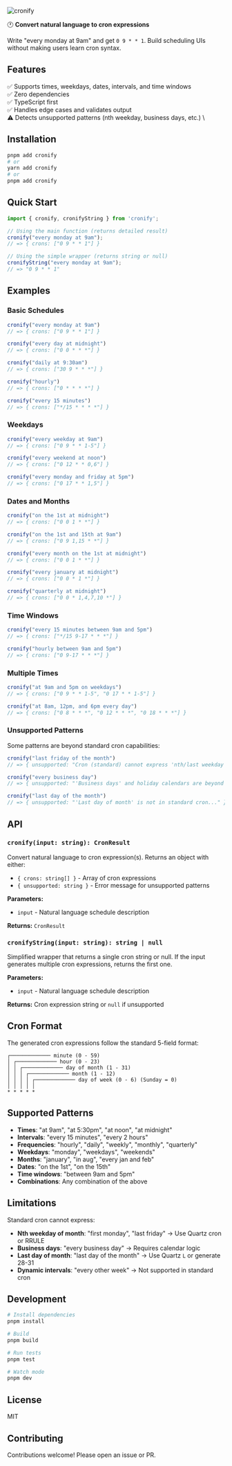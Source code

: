 ![cronify](.github/assets/cronify_banner.png)

🕐 **Convert natural language to cron expressions**

Write "every monday at 9am" and get `0 9 * * 1`. Build scheduling UIs without making users learn cron syntax.

## Features

✅ Supports times, weekdays, dates, intervals, and time windows \
✅ Zero dependencies \
✅ TypeScript first \
✅ Handles edge cases and validates output \
⚠️ Detects unsupported patterns (nth weekday, business days, etc.) \

## Installation

```bash
pnpm add cronify
# or
yarn add cronify
# or
pnpm add cronify
```

## Quick Start

```typescript
import { cronify, cronifyString } from 'cronify';

// Using the main function (returns detailed result)
cronify("every monday at 9am");
// => { crons: ["0 9 * * 1"] }

// Using the simple wrapper (returns string or null)
cronifyString("every monday at 9am");
// => "0 9 * * 1"
```

## Examples

### Basic Schedules

```typescript
cronify("every monday at 9am")
// => { crons: ["0 9 * * 1"] }

cronify("every day at midnight")
// => { crons: ["0 0 * * *"] }

cronify("daily at 9:30am")
// => { crons: ["30 9 * * *"] }

cronify("hourly")
// => { crons: ["0 * * * *"] }

cronify("every 15 minutes")
// => { crons: ["*/15 * * * *"] }
```

### Weekdays

```typescript
cronify("every weekday at 9am")
// => { crons: ["0 9 * * 1-5"] }

cronify("every weekend at noon")
// => { crons: ["0 12 * * 0,6"] }

cronify("every monday and friday at 5pm")
// => { crons: ["0 17 * * 1,5"] }
```

### Dates and Months

```typescript
cronify("on the 1st at midnight")
// => { crons: ["0 0 1 * *"] }

cronify("on the 1st and 15th at 9am")
// => { crons: ["0 9 1,15 * *"] }

cronify("every month on the 1st at midnight")
// => { crons: ["0 0 1 * *"] }

cronify("every january at midnight")
// => { crons: ["0 0 * 1 *"] }

cronify("quarterly at midnight")
// => { crons: ["0 0 * 1,4,7,10 *"] }
```

### Time Windows

```typescript
cronify("every 15 minutes between 9am and 5pm")
// => { crons: ["*/15 9-17 * * *"] }

cronify("hourly between 9am and 5pm")
// => { crons: ["0 9-17 * * *"] }
```

### Multiple Times

```typescript
cronify("at 9am and 5pm on weekdays")
// => { crons: ["0 9 * * 1-5", "0 17 * * 1-5"] }

cronify("at 8am, 12pm, and 6pm every day")
// => { crons: ["0 8 * * *", "0 12 * * *", "0 18 * * *"] }
```

### Unsupported Patterns

Some patterns are beyond standard cron capabilities:

```typescript
cronify("last friday of the month")
// => { unsupported: "Cron (standard) cannot express 'nth/last weekday of month'..." }

cronify("every business day")
// => { unsupported: "'Business days' and holiday calendars are beyond plain cron..." }

cronify("last day of the month")
// => { unsupported: "'Last day of month' is not in standard cron..." }
```

## API

### `cronify(input: string): CronResult`

Convert natural language to cron expression(s). Returns an object with either:
- `{ crons: string[] }` - Array of cron expressions
- `{ unsupported: string }` - Error message for unsupported patterns

**Parameters:**
- `input` - Natural language schedule description

**Returns:** `CronResult`

### `cronifyString(input: string): string | null`

Simplified wrapper that returns a single cron string or null. If the input generates multiple cron expressions, returns the first one.

**Parameters:**
- `input` - Natural language schedule description

**Returns:** Cron expression string or `null` if unsupported

## Cron Format

The generated cron expressions follow the standard 5-field format:

```
┌───────────── minute (0 - 59)
│ ┌───────────── hour (0 - 23)
│ │ ┌───────────── day of month (1 - 31)
│ │ │ ┌───────────── month (1 - 12)
│ │ │ │ ┌───────────── day of week (0 - 6) (Sunday = 0)
│ │ │ │ │
* * * * *
```

## Supported Patterns

- **Times**: "at 9am", "at 5:30pm", "at noon", "at midnight"
- **Intervals**: "every 15 minutes", "every 2 hours"
- **Frequencies**: "hourly", "daily", "weekly", "monthly", "quarterly"
- **Weekdays**: "monday", "weekdays", "weekends"
- **Months**: "january", "in aug", "every jan and feb"
- **Dates**: "on the 1st", "on the 15th"
- **Time windows**: "between 9am and 5pm"
- **Combinations**: Any combination of the above

## Limitations

Standard cron cannot express:
- **Nth weekday of month**: "first monday", "last friday" → Use Quartz cron or RRULE
- **Business days**: "every business day" → Requires calendar logic
- **Last day of month**: "last day of the month" → Use Quartz `L` or generate 28-31
- **Dynamic intervals**: "every other week" → Not supported in standard cron

## Development

```bash
# Install dependencies
pnpm install

# Build
pnpm build

# Run tests
pnpm test

# Watch mode
pnpm dev
```

## License

MIT

## Contributing

Contributions welcome! Please open an issue or PR.